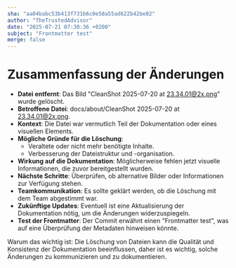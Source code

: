 ```yaml
---
sha: "aa04babc53b413f731b6c0e58a55ad622b42be02"
author: "TheTrustedAdvisor"
date: "2025-07-21 07:30:36 +0200"
subject: "Frontmatter test"
merge: false
---
```


# Zusammenfassung der Änderungen

- **Datei entfernt**: Das Bild "CleanShot 2025-07-20 at 23.34.01@2x.png" wurde gelöscht.
- **Betroffene Datei**: docs/about/CleanShot 2025-07-20 at 23.34.01@2x.png.
- **Kontext**: Die Datei war vermutlich Teil der Dokumentation oder eines visuellen Elements.
- **Mögliche Gründe für die Löschung**:
  - Veraltete oder nicht mehr benötigte Inhalte.
  - Verbesserung der Dateistruktur und -organisation.
- **Wirkung auf die Dokumentation**: Möglicherweise fehlen jetzt visuelle Informationen, die zuvor bereitgestellt wurden.
- **Nächste Schritte**: Überprüfen, ob alternative Bilder oder Informationen zur Verfügung stehen.
- **Teamkommunikation**: Es sollte geklärt werden, ob die Löschung mit dem Team abgestimmt war.
- **Zukünftige Updates**: Eventuell ist eine Aktualisierung der Dokumentation nötig, um die Änderungen widerzuspiegeln.
- **Test der Frontmatter**: Der Commit erwähnt einen "Frontmatter test", was auf eine Überprüfung der Metadaten hinweisen könnte.

Warum das wichtig ist: Die Löschung von Dateien kann die Qualität und Konsistenz der Dokumentation beeinflussen, daher ist es wichtig, solche Änderungen zu kommunizieren und zu dokumentieren.


